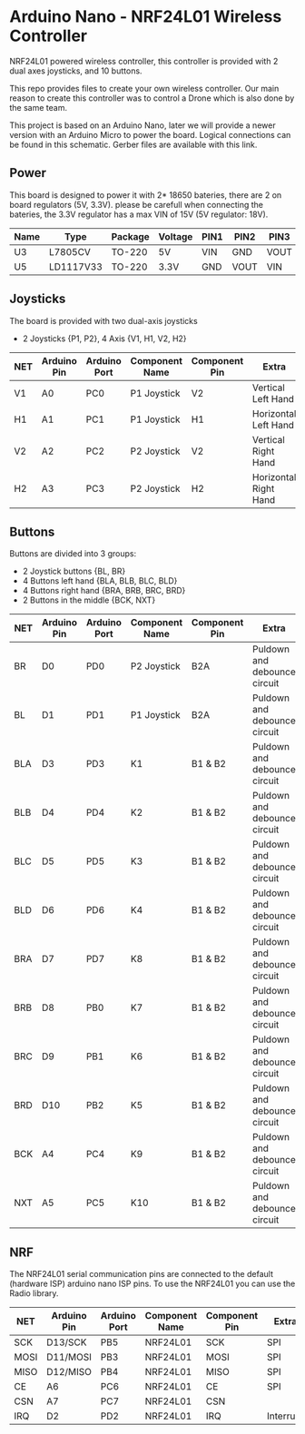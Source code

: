 # Arduino Nano - NRF24L01 Wireless Controller
NRF24L01 powered wireless controller, this controller is provided with 2 dual axes joysticks, and 10 buttons.

This repo provides files to create your own wireless controller. Our main reason to create this controller was to control a Drone which is also done by the same team.

This project is based on an Arduino Nano, later we will provide a newer version with an Arduino Micro to power the board. Logical connections can be found in this schematic. Gerber files are available with this link.

## Power
This board is designed to power it with 2* 18650 bateries, there are 2 on board regulators (5V, 3.3V). please be carefull when connecting the bateries, the 3.3V regulator has a max VIN of 15V (5V regulator: 18V).

| Name | Type | Package | Voltage | PIN1 | PIN2 | PIN3 |
| --- | --- | --- | --- | --- | --- | --- |
| U3 | L7805CV | TO-220 | 5V | VIN | GND | VOUT |
| U5 | LD1117V33 | TO-220 | 3.3V | GND | VOUT | VIN |

## Joysticks
The board is provided with two dual-axis joysticks
- 2 Joysticks {P1, P2}, 4 Axis {V1, H1, V2, H2}

| NET | Arduino Pin | Arduino Port | Component Name | Component Pin | Extra |
| --- | --- | --- | --- | --- | --- |
| V1 | A0 | PC0 | P1 Joystick | V2 | Vertical Left Hand |
| H1 | A1 | PC1 | P1 Joystick | H1 | Horizontal Left Hand |
| V2 | A2 | PC2 | P2 Joystick | V2 | Vertical Right Hand |
| H2 | A3 | PC3 | P2 Joystick | H2 | Horizontal Right Hand |

## Buttons
Buttons are divided into 3 groups:
- 2 Joystick buttons {BL, BR}
-	4 Buttons left hand {BLA, BLB, BLC, BLD}
-	4 Buttons right hand {BRA, BRB, BRC, BRD}
-	2 Buttons in the middle {BCK, NXT}

| NET | Arduino Pin | Arduino Port | Component Name | Component Pin | Extra |
| --- | --- | --- | --- | --- | --- |
| BR | D0 | PD0 | P2 Joystick | B2A | Puldown and debounce circuit |
| BL | D1 | PD1 | P1 Joystick | B2A | Puldown and debounce circuit |
| BLA | D3 | PD3 | K1 | B1 & B2 | Puldown and debounce circuit |
| BLB | D4 | PD4 | K2 | B1 & B2 | Puldown and debounce circuit |
| BLC | D5 | PD5 | K3 | B1 & B2 | Puldown and debounce circuit |
| BLD | D6 | PD6 | K4 | B1 & B2 | Puldown and debounce circuit |
| BRA | D7 | PD7 | K8 | B1 & B2 | Puldown and debounce circuit |
| BRB | D8 | PB0 | K7 | B1 & B2 | Puldown and debounce circuit |
| BRC | D9 | PB1 | K6 | B1 & B2 | Puldown and debounce circuit |
| BRD | D10 | PB2 | K5 | B1 & B2 | Puldown and debounce circuit |
| BCK | A4 | PC4 | K9 | B1 & B2 | Puldown and debounce circuit |
| NXT | A5 | PC5 | K10 | B1 & B2 | Puldown and debounce circuit |

## NRF
The NRF24L01 serial communication pins are connected to the default (hardware ISP) arduino nano ISP pins. To use the NRF24L01 you can use the Radio library.

| NET | Arduino Pin | Arduino Port | Component Name | Component Pin | Extra |
| --- | --- | --- | --- | --- | --- |
| SCK | D13/SCK | PB5 | NRF24L01 | SCK | SPI |
| MOSI | D11/MOSI | PB3 | NRF24L01 | MOSI | SPI  |
| MISO | D12/MISO | PB4 | NRF24L01 | MISO | SPI |
| CE | A6 | PC6 | NRF24L01 | CE | SPI |
| CSN | A7 | PC7 | NRF24L01 | CSN |  |
| IRQ | D2 | PD2 | NRF24L01 | IRQ | Interrupt |
